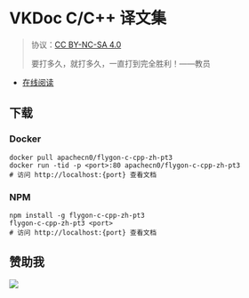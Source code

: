 # VKDoc C/C++ 译文集

> 协议：[CC BY-NC-SA 4.0](http://creativecommons.org/licenses/by-nc-sa/4.0/)
> 
> 要打多久，就打多久，一直打到完全胜利！——教员

* [在线阅读](https://vdcc.flygon.net)
## 下载

### Docker

```
docker pull apachecn0/flygon-c-cpp-zh-pt3
docker run -tid -p <port>:80 apachecn0/flygon-c-cpp-zh-pt3
# 访问 http://localhost:{port} 查看文档
```

### NPM

```
npm install -g flygon-c-cpp-zh-pt3
flygon-c-cpp-zh-pt3 <port>
# 访问 http://localhost:{port} 查看文档
```

## 赞助我

![](https://img-blog.csdnimg.cn/20200112005920729.png)
